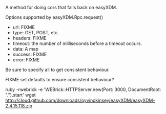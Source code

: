 
A method for doing cors that falls back on easyXDM.

Options supported by easyXDM.Rpc.request()

 - url:     FIXME
 - type:    GET, POST, etc.
 - headers: FIXME
 - timeout: the number of milliseconds before a timeout occurs.
 - data:    A map
 - success: FIXME
 - error:   FIXME

Be sure to specify all to get consistent behaviour.

FIXME set defaults to ensure consistent behaviour?



ruby -rwebrick -e 'WEBrick::HTTPServer.new(Port: 3000, DocumentRoot: ".").start'
wget http://cloud.github.com/downloads/oyvindkinsey/easyXDM/easyXDM-2.4.15.118.zip
